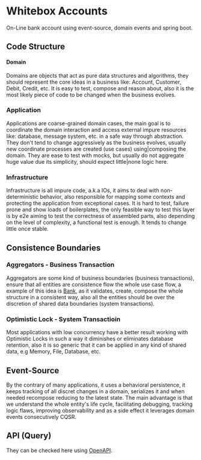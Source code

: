 # Whitebox Accounts
On-Line bank account using event-source, domain events and spring boot.

## Code Structure
#### Domain
Domains are objects that act as pure data structures and algorithms, they should represent the core ideas in a business like: Account, Customer, Debit, Credit, etc. 
It is easy to test, compose and reason about, also it is the most likely piece of code to be changed when the business evolves.
### Application
Applications are coarse-grained domain cases, the main goal is to coordinate the domain interaction and access external impure resources like: database, message system, etc. in a safe way through abstraction. 
They don't tend to change aggressively as the business evolves, usually new coordinate processes are created (use cases) using|composing the domain. 
They are ease to test with mocks, but usually do not aggregate huge value due its simplicity, should expect little|none logic here.
### Infrastructure
Infrastructure is all impure code, a.k.a IOs, it aims to deal with non-deterministic behavior, also responsible for mapping some contexts and protecting the application from exceptional cases.
It is hard to test, failure prone and show loads of boilerplates, the only feasible way to test this layer is by e2e aiming to test the correctness of assembled parts, also depending on the level of complexity, a functional test is enough. 
It tends to change little once stable.

## Consistence Boundaries
### Aggregators - Business Transaction
Aggregators are some kind of business boundaries (business transactions), ensure that all entities are consistence flow the whole use case flow, a example of this idea is [Bank](https://github.com/mateushenriquebrum/OnLineBank/blob/main/src/main/java/de/whitebox/application/bank/Bank.java), as it validates, create, compose the whole structure in a consistent way, also all the entities should be over the discretion of shared data boundaries (system transactions).
### Optimistic Lock - System Transactioin
Most applications with low concurrency have a better result working with Optimistic Locks in such a way it diminishes or eliminates database retention, also it is so generic that it can be applied in any kind of shared data, e.g Memory, File, Database, etc.

## Event-Source
By the contrary of many applications, it uses a behavioral persistence, it keeps tracking of all discret changes in a domain, serializes it and when needed recompose reducing to the latest state. The main advantage is that we understand the whole entity's life cycle, facilitating debugging, tracking logic flaws, improving observability and as a side effect it leverages domain events consecutively CQSR.

## API (Query)
They can be checked here using [OpenAPI](http://localhost:8080/swagger-ui/index.html).
